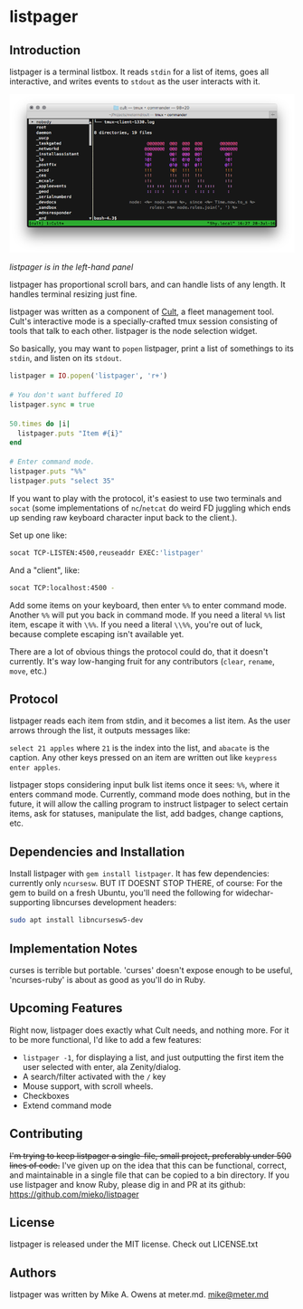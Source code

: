 # listpager

## Introduction
listpager is a terminal listbox.  It reads `stdin` for a list of items, goes all
interactive, and writes events to `stdout` as the user interacts with it.

![listpager in action](./doc/screenshot.png)

*listpager is in the left-hand panel*

listpager has proportional scroll bars, and can handle lists of any length.  It
handles terminal resizing just fine.

listpager was written as a component of [Cult][1], a fleet management tool.  Cult's
interactive mode is a specially-crafted tmux session consisting of tools that
talk to each other.  listpager is the node selection widget.

So basically, you may want to `popen` listpager, print a list of somethings to
its `stdin`, and listen on its `stdout`.

```ruby
listpager = IO.popen('listpager', 'r+')

# You don't want buffered IO
listpager.sync = true

50.times do |i|
  listpager.puts "Item #{i}"
end

# Enter command mode.
listpager.puts "%%"
listpager.puts "select 35"
```

If you want to play with the protocol, it's easiest to use two terminals and
`socat` (some implementations of `nc`/`netcat` do weird FD juggling which
ends up sending raw keyboard character input back to the client.).

Set up one like:

```bash
socat TCP-LISTEN:4500,reuseaddr EXEC:'listpager'
```

And a "client", like:
```bash
socat TCP:localhost:4500 -
```

Add some items on your keyboard, then enter `%%` to enter command mode.  Another
`%%` will put you back in command mode.  If you need a literal `%%` list item,
escape it with `\%%`.  If you need a literal `\\%%`, you're out of luck, because
complete escaping isn't available yet.

There are a lot of obvious things the protocol could do, that it doesn't
currently.  It's way low-hanging fruit for any contributors (`clear`, `rename`,
`move`, etc.)

## Protocol
listpager reads each item from stdin, and it becomes a list item.  As the user
arrows through the list, it outputs messages like:

`select 21 apples` where `21` is the index into the list, and `abacate` is the
caption.  Any other keys pressed on an item are written out like
`keypress enter apples`.

listpager stops considering input bulk list items once it sees: `%%`, where it
enters command mode.  Currently, command mode does nothing, but in the future,
it will allow the calling program to instruct listpager to select certain items,
ask for statuses, manipulate the list, add badges, change captions, etc.


## Dependencies and Installation
Install listpager with `gem install listpager`.  It has few dependencies:
currently only `ncursesw`.  BUT IT DOESNT STOP THERE, of course:  For the
gem to build on a fresh Ubuntu, you'll need the following for widechar-
supporting libncurses development headers:

```bash
sudo apt install libncursesw5-dev
```

## Implementation Notes
curses is terrible but portable.  'curses' doesn't expose enough to be useful,
'ncurses-ruby' is about as good as you'll do in Ruby.


## Upcoming Features
Right now, listpager does exactly what Cult needs, and nothing more.  For it to
be more functional, I'd like to add a few features:

  * `listpager -1`, for displaying a list, and just outputting the first item
    the user selected with enter, ala Zenity/dialog.
  * A search/filter activated with the `/` key
  * Mouse support, with scroll wheels.
  * Checkboxes
  * Extend command mode


## Contributing
~~I'm trying to keep listpager a single-file, small project, preferably under
500 lines of code.~~ I've given up on the idea that this can be functional,
correct, and maintainable in a single file that can be copied to a bin
directory. If you use listpager and know Ruby, please dig in and PR at its
github: https://github.com/mieko/listpager


## License
listpager is released under the MIT license.  Check out LICENSE.txt


## Authors
listpager was written by Mike A. Owens at meter.md.  mike@meter.md

[1]: https://github.com/metermd/cult "Cult"
